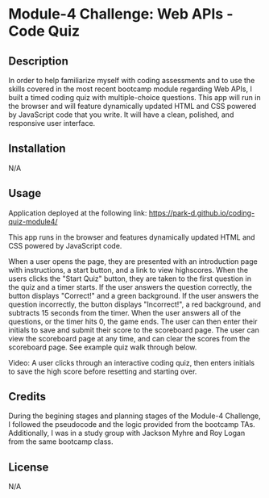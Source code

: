 # Module-4 Challenge: Web APIs - Code Quiz

## Description

In order to help familiarize myself with coding assessments and to use the skills covered in the most recent bootcamp module regarding Web APIs, I built a timed coding quiz with multiple-choice questions. This app will run in the browser and will feature dynamically updated HTML and CSS powered by JavaScript code that you write. It will have a clean, polished, and responsive user interface. 

## Installation

N/A

## Usage

Application deployed at the following link: https://park-d.github.io/coding-quiz-module4/

This app runs in the browser and features dynamically updated HTML and CSS powered by JavaScript code.

When a user opens the page, they are presented with an introduction page with instructions, a start button, and a link to view highscores. When the users clicks the "Start Quiz" button, they are taken to the first question in the quiz and a timer starts. If the user answers the question correctly, the button displays "Correct!" and a green background. If the user answers the question incorrectly, the button displays "Incorrect!", a red background, and subtracts 15 seconds from the timer. When the user answers all of the questions, or the timer hits 0, the game ends. The user can then enter their initials to save and submit their score to the scoreboard page. The user can view the scoreboard page at any time, and can clear the scores from the scoreboard page. See example quiz walk through below.

Video: A user clicks through an interactive coding quiz, then enters initials to save the high score before resetting and starting over.

## Credits

During the begining stages and planning stages of the Module-4 Challenge, I followed the pseudocode and the logic provided from the bootcamp TAs. Additionally, I was in a study group with Jackson Myhre and Roy Logan from the same bootcamp class.

## License

N/A